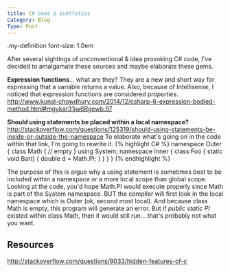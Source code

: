 ```yaml
---
title: C# Gems & Subtleties
Category: Blog
Type: Post
---
```

.my-definition
  font-size: 1.0em
  
After several sightings of unconventional & idea provoking C# code, I've decided to amalgamate these sources and maybe elaborate these gems.

**Expression functions**... what are they? They are a new and short way for expressing that a variable returns a value.  Also, because of Intellisense, I noticed that expression functions are considered *properties*. http://www.kunal-chowdhury.com/2014/12/csharp-6-expression-bodied-method.html#mgykar31jw6Rgewb.97

**Should using statements be placed within a local namespace?** http://stackoverflow.com/questions/125319/should-using-statements-be-inside-or-outside-the-namespace To elaborate what's going on in the code within that link, I'm going to rewrite it.
{% highlight C# %}
namespace Outer {
  class Math { // empty }
  using System;
  namespace Inner {
    class Foo {
      static void Bar() { double d = Math.PI; }
    }
  }
}
{% endhighlight %}

The purpose of this is argue why a using statement is sometimes best to be included within a namespace or a more local scope than global scope. Looking at the code, you'd hope Math.PI would execute properly since Math is part of the System namespace. BUT the compiler will first look in the local namespace which is Outer (ok, second most local). And because class Math is empty, this program will generate an error. But if *public static PI* existed within class Math, then it would still run... that's probably not what you want.

## Resources
http://stackoverflow.com/questions/9033/hidden-features-of-c
